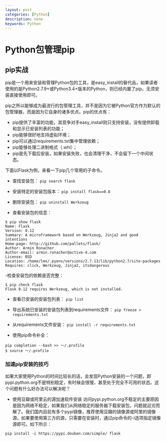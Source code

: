 ```yaml
---
layout: post
categories: [Python]
description: none
keywords: Python
---
```

# Python包管理pip

## pip实战
pip是一个用来安装和管理Python包的工具，是easy_install的替代品，如果读者使用的是Python2.7.9+或Python3.4+版本的Python，则已经内置了pip，无须安装直接使用即可。

pip之所以能够成为最流行的包管理工具，并不是因为它被Python官方作为默认的包管理器，而是因为它自身的诸多优点。pip的优点有：
- pip提供了丰富的功能，其竞争对手easy_install则只支持安装，没有提供卸载和显示已安装列表的功能；
- pip能够很好地支持虚拟环境；
- pip可以通过requirements.txt集中管理依赖；
- pip能够处理二进制格式（.whl）；
- pip是先下载后安装，如果安装失败，也会清理干净，不会留下一个中间状态。

下面以Flask为例，来看一下pip几个常用的子命令。
- 查找安装包：
  `pip search flask`

- 安装特定的安装包版本：
  `pip install flask==0.8`

- 删除安装包：
  `pip uninstall Werkzeug`

- 查看安装包的信息：
```shell
$ pip show flask
Name: Flask
Version: 0.12
Summary: A microframework based on Werkzeug, Jinja2 and good intentions
Home-page: http://github.com/pallets/flask/
Author: Armin Ronacher
Author-email: armin.ronacher@active-4.com
License: BSD
Location: /home/lmx/.pyenv/versions/2.7.13/lib/python2.7/site-packages
Requires: click, Werkzeug, Jinja2, itsdangerous
```

-检查安装包的依赖是否完整：
```shell
$ pip check flask
Flask 0.12 requires Werkzeug, which is not installed.
```

- 查看已安装的安装包列表：
  `pip list`
- 导出系统已安装的安装包列表到requirements文件：
  `pip freeze > requirements.txt`

- 从requirements文件安装：
  `pip install -r requirements.txt`

- 使用pip命令补全：
```shell
pip completion --bash >> ～/.profile
$ source ～/.profile
```

### 加速pip安装的技巧
如果大家使用Python的时间比较长的话，会发现Python安装的一个问题，即pypi.python.org不是特别稳定，有时候会很慢，甚至处于完全不可用的状态。这个问题有什么好办法可以解决呢？
- 使用豆瓣或阿里云的源加速软件安装
  访问pypi.python.org不稳定的主要原因是因为网络不稳定，如果我们从网络稳定的服务器下载安装包，问题就迎刃而解了。我们国内目前有多个pypi镜像，推荐使用豆瓣的镜像源或阿里的镜像源。如果要使用第三方的源，只需要在安装时，通过pip命令的-i选项指定镜像源即可。如下所示：
```shell
pip install -i https://pypi.douban.com/simple/ flask
```